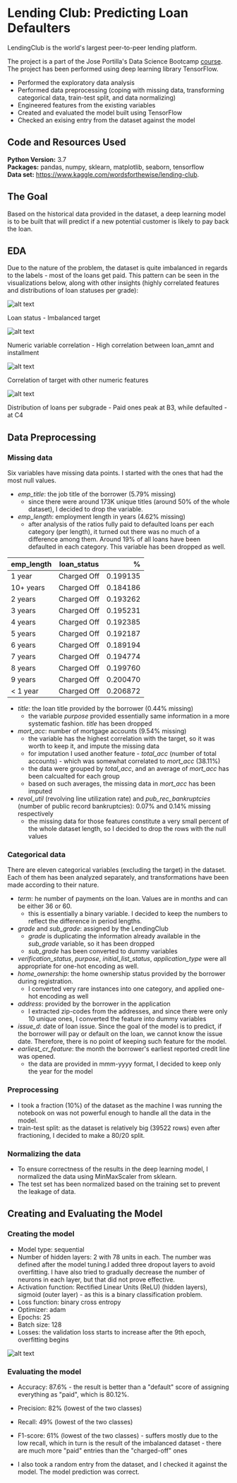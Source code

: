 # Lending Club: Predicting Loan Defaulters
LendingClub is the world's largest peer-to-peer lending platform.

The project is a part of the Jose Portilla's Data Science Bootcamp [course](https://www.udemy.com/share/101WaUB0MdcFdXRXQ=/). The project has been performed using deep learning library TensorFlow.

* Performed the exploratory data analysis
* Performed data preprocessing (coping with missing data, transforming categorical data, train-test split, and data normalizing)
* Engineered features from the existing variables
* Created and evaluated the model built using TensorFlow
* Checked an exising entry from the dataset against the model 

## Code and Resources Used
**Python Version:** 3.7  
**Packages:** pandas, numpy, sklearn, matplotlib, seaborn, tensorflow  
**Data set:** https://www.kaggle.com/wordsforthewise/lending-club.

## The Goal
Based on the historical data provided in the dataset, a deep learning model is to be built that will predict if a new potential customer is likely to pay back the loan.

## EDA
Due to the nature of the problem, the dataset is quite imbalanced in regards to the labels - most of the loans get paid. This pattern can be seen in the visualizations below, along with other insights (highly correlated features and distributions of loan statuses per grade):

![alt text](https://github.com/yeegorski/tf_lending_club/blob/master/loan_status_countplot.png "Loan status - Imbalanced target")

Loan status - Imbalanced target

![alt text](https://github.com/yeegorski/tf_lending_club/blob/master/corr_matrix.png "Numeric variable correlation - High correlation between loan_amnt and installment")

Numeric variable correlation - High correlation between loan_amnt and installment

![alt text](https://github.com/yeegorski/tf_lending_club/blob/master/target_corr.png "Correlation of target with other numeric features")

Correlation of target with other numeric features

![alt text](https://github.com/yeegorski/tf_lending_club/blob/master/sub_grade_distribution.png "Distribution of loans per subgrade - Paid ones peak at B3, while defaulted - at C4")

Distribution of loans per subgrade - Paid ones peak at B3, while defaulted - at C4

## Data Preprocessing

### Missing data
Six variables have missing data points. I started with the ones that had the most null values.
* *emp_title*: the job title of the borrower (5.79% missing)
    * since there were around 173K unique titles (around 50% of the whole dataset), I decided to drop the variable.
* *emp_length*: employment length in years (4.62% missing)
    * after analysis of the ratios fully paid to defaulted loans per each category (per length), it turned out there was no much of a difference among them. Around 19% of all loans have been defaulted in each category. This variable has been dropped as well.
    
| emp_length  | loan_status   | %        |
| :---        |    :----:     |     ---: |
| 1 year	     | Charged Off	| 0.199135 |
| 10+ years	  | Charged Off	| 0.184186 |
| 2 years	  | Charged Off	| 0.193262 |
| 3 years	  | Charged Off	| 0.195231 |
| 4 years	  | Charged Off	| 0.192385 |
| 5 years	  | Charged Off	| 0.192187 |
| 6 years	  | Charged Off   | 0.189194 |
| 7 years	  | Charged Off	| 0.194774 |
| 8 years	  | Charged Off	| 0.199760 |
| 9 years	  | Charged Off	| 0.200470 |
| < 1 year	  | Charged Off	| 0.206872 |
   
* *title*: the loan title provided by the borrower (0.44% missing)
    * the variable *purpose* provided essentially same information in a more systematic fashion. *title* has been dropped
* *mort_acc*: number of mortgage accounts (9.54% missing)
    * the variable has the highest correlation with the target, so it was worth to keep it, and impute the missing data
    * for imputation I used another feature - *total_acc* (number of total accounts) - which was somewhat correlated to *mort_acc* (38.11%)
    * the data were grouped by *total_acc*, and an average of *mort_acc* has been calcualted for each group
    * based on such averages, the missing data in *mort_acc* has been imputed
* *revol_util* (revolving line utilization rate) and *pub_rec_bankruptcies* (number of public record bankruptcies): 0.07% and 0.14% missing respectively
    * the missing data for those features constitute a very small percent of the whole dataset length, so I decided to drop the rows with the null values 
    
### Categorical data
There are eleven categorical variables (excluding the target) in the dataset. Each of them has been analyzed separately, and transformations have been made according to their nature.
* *term*: he number of payments on the loan. Values are in months and can be either 36 or 60.
    * this is essentially a binary variable. I decided to keep the numbers to reflect the difference in period lengths.
* *grade* and *sub_grade*: assigned by the LendingClub
    * *grade* is duplicating the information already available in the *sub_grade* variable, so it has been dropped
    * *sub_grade* has been converted to dummy variables
* *verification_status*, *purpose*, *initial_list_status*, *application_type* were all appropriate for one-hot encoding as well.
* *home_ownership*: the home ownership status provided by the borrower during registration.
    * I converted very rare instances into one category, and applied one-hot encoding as well
* *address*: provided by the borrower in the application
    * I extracted zip-codes from the addresses, and since there were only 10 unique ones, I converted the feature into dummy variables
* *issue_d*: date of loan issue. Since the goal of the model is to predict, if the borrower will pay or default on the loan, we cannot know the issue date. Therefore, there is no point of keeping such feature for the model.
* *earliest_cr_feature*: the month the borrower's earliest reported credit line was opened.
    * the data are provided in mmm-yyyy format, I decided to keep only the year for the model
    
 ### Preprocessing
 * I took a fraction (10%) of the dataset as the machine I was running the notebook on was not powerful enough to handle all the data in the model.
 * train-test split: as the dataset is relatively big (39522 rows) even after fractioning, I decided to make a 80/20 split.
 
 ### Normalizing the data
 * To ensure correctness of the results in the deep learning model, I normalized the data using MinMaxScaler from sklearn.
 * The test set has been normalized based on the training set to prevent the leakage of data.
 
 ## Creating and Evaluating the Model
 
 ### Creating the model
 * Model type: sequential
 * Number of hidden layers: 2 with 78 units in each. The number was defined after the model tuning.I added three dropout layers to avoid overfitting. I have also tried to gradually decrease the number of neurons in each layer, but that did not prove effective.
 * Activation function: Rectified Linear Units (ReLU) (hidden layers), sigmoid (outer layer) - as this is a binary classification problem.
 * Loss function: binary cross entropy
 * Optimizer: adam
 * Epochs: 25
 * Batch size: 128
 * Losses: the validation loss starts to increase after the 9th epoch, overfitting begins
 
 ![alt text](https://github.com/yeegorski/tf_lending_club/blob/master/model%20losses.png "Model losses")
 
 ### Evaluating the model
 * Accuracy: 87.6% - the result is better than a "default" score of assigning everything as "paid", which is 80.12%.
 * Precision: 82% (lowest of the two classes)
 * Recall: 49% (lowest of the two classes)
 * F1-score: 61% (lowest of the two classes) - suffers mostly due to the low recall, which in turn is the result of the imbalanced dataset - there are much more "paid" entries than the "charged-off" ones
 
 * I also took a random entry from the dataset, and I checked it against the model. The model prediction was correct.

 

